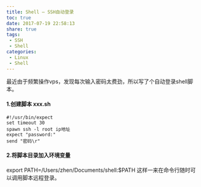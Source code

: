 ```yaml
---
title: Shell – SSH自动登录
toc: true
date: 2017-07-19 22:58:13
share: true
tags:
 - SSH
 - Shell
categories:
 - Linux
 - Shell
---
```


最近由于频繁操作vps，发现每次输入密码太费劲，所以写了个自动登录shell脚本。

#### 1.创建脚本 xxx.sh
```
#!/usr/bin/expect
set timeout 30
spawn ssh -l root ip地址
expect "password:"
send "密码\r"
```
#### 2.将脚本目录加入环境变量

export PATH=/Users/zhen/Documents/shell:$PATH
这样一来在命令行随时可以调用脚本远程登录。


